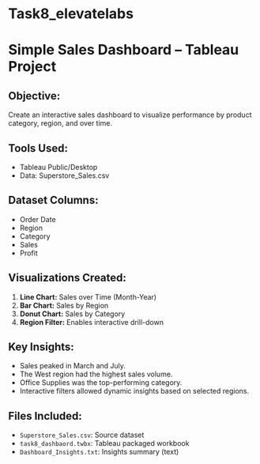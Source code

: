 # Task8_elevatelabs
# Simple Sales Dashboard – Tableau Project

## Objective:
Create an interactive sales dashboard to visualize performance by product category, region, and over time.

## Tools Used:
- Tableau Public/Desktop
- Data: Superstore_Sales.csv

## Dataset Columns:
- Order Date
- Region
- Category
- Sales
- Profit

## Visualizations Created:
1. **Line Chart:** Sales over Time (Month-Year)
2. **Bar Chart:** Sales by Region
3. **Donut Chart:** Sales by Category
4. **Region Filter:** Enables interactive drill-down

## Key Insights:
- Sales peaked in March and July.
- The West region had the highest sales volume.
- Office Supplies was the top-performing category.
- Interactive filters allowed dynamic insights based on selected regions.

## Files Included:
- `Superstore_Sales.csv`: Source dataset
- `task8_dashbaord.twbx`: Tableau packaged workbook
- `Dashboard_Insights.txt`: Insights summary (text)
